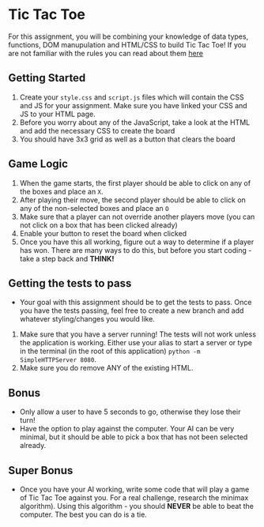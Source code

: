 # Tic Tac Toe

For this assignment, you will be combining your knowledge of data types, functions, DOM manupulation and HTML/CSS to build Tic Tac Toe! If you are not familiar with the rules you can read about them [here](https://en.wikipedia.org/wiki/Tic-tac-toe)

## Getting Started

1. Create your `style.css` and `script.js` files which will contain the CSS and JS for your assignment. Make sure you have linked your CSS and JS to your HTML page.
2. Before you worry about any of the JavaScript, take a look at the HTML and add the necessary CSS to create the board
3. You should have 3x3 grid as well as a button that clears the board

## Game Logic

1. When the game starts, the first player should be able to click on any of the boxes and place an `X`.
2. After playing their move, the second player should be able to click on any of the non-selected boxes and place an `O`
3. Make sure that a player can not override another players move (you can not click on a box that has been clicked already)
4. Enable your button to reset the board when clicked 
5. Once you have this all working, figure out a way to determine if a player has won. There are many ways to do this, but before you start coding - take a step back and **THINK!**

## Getting the tests to pass

- Your goal with this assignment should be to get the tests to pass. Once you have the tests passing, feel free to create a new branch and add whatever styling/changes you would like. 

1. Make sure that you have a server running! The tests will not work unless the application is working. Either use your alias to start a server or type in the terminal (in the root of this application) `python -m SimpleHTTPServer 8080`.
2. Make sure you do remove ANY of the existing HTML.

## Bonus
* Only allow a user to have 5 seconds to go, otherwise they lose their turn!
* Have the option to play against the computer. Your AI can be very minimal, but it should be able to pick a box that has not been selected already.

## Super Bonus
* Once you have your AI working, write some code that will
  play a game of Tic Tac Toe against you. For a real challenge, research the minimax algorithm). Using this algorithm - you should **NEVER** be able to beat the computer. The best you can do is a tie.
